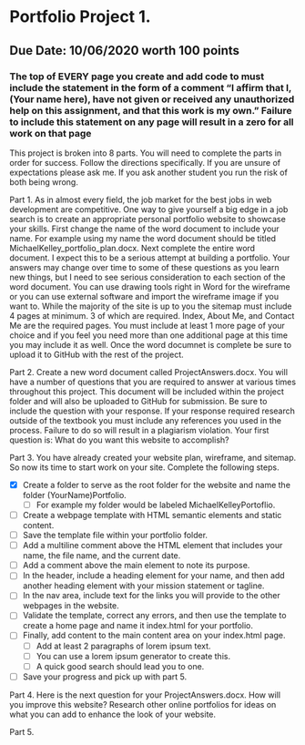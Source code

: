 # Portfolio Project 1.

## Due Date: 10/06/2020 worth 100 points

### The top of **EVERY** page you create and add code to must include the statement in the form of a comment “I affirm that I, (Your name here), have not given or received any unauthorized help on this assignment, and that this work is my own.” Failure to include this statement on any page will result in a zero for all work on that page

This project is broken into 8 parts. You will need to complete the parts in order for success. Follow the directions specifically. If you are unsure of expectations please ask me. If you ask another student you run the risk of both being wrong.

Part 1. As in almost every field, the job market for the best jobs in web development are competitive. One way to give yourself a big edge in a job search is to create an appropriate personal portfolio website to showcase your skills. First change the name of the word document to include your name. For example using my name the word document should be titled MichaelKelley_portfolio_plan.docx. Next complete the entire word document. I expect this to be a serious attempt at building a portfolio. Your answers may change over time to some of these questions as you learn new things, but I need to see serious consideration to each section of the word document. You can use drawing tools right in Word for the wireframe or you can use external software and import the wireframe image if you want to. While the majority of the site is up to you the sitemap must include 4 pages at minimum. 3 of which are required. Index, About Me, and Contact Me are the required pages. You must include at least 1 more page of your choice and if you feel you need more than one additional page at this time you may include it as well. Once the word documnet is complete be sure to upload it to GitHub with the rest of the project.

Part 2. Create a new word document called ProjectAnswers.docx. You will have a number of questions that you are required to answer at various times throughout this project. This document will be included within the project folder and will also be uploaded to GitHub for submission. Be sure to include the question with your response. If your response required research outside of the textbook you must include any references you used in the process. Failure to do so will result in a plagiarism violation. Your first question is: What do you want this website to accomplish?

Part 3. You have already created your website plan, wireframe, and sitemap. So now its time to start work on your site. Complete the following steps.
* [x] Create a folder to serve as the root folder for the website and name the folder (YourName)Portfolio.
  * [ ] For example my folder would be labeled MichaelKelleyPortoflio.
* [ ] Create a webpage template with HTML semantic elements and static content.
* [ ] Save the template file within your portfolio folder.
* [ ] Add a multiline comment above the HTML element that includes your name, the file name, and the current date.
* [ ] Add a comment above the main element to note its purpose.
* [ ] In the header, include a heading element for your name, and then add another heading element with your mission statement or tagline.
* [ ] In the nav area, include text for the links you will provide to the other webpages in the website.
* [ ] Validate the template, correct any errors, and then use the template to create a home page and name it index.html for your portfolio.
* [ ] Finally, add content to the main content area on your index.html page.
  * [ ] Add at least 2 paragraphs of lorem ipsum text.
  * [ ] You can use a lorem ipsum generator to create this.
  * [ ] A quick good search should lead you to one.  
* [ ] Save your progress and pick up with part 5.

Part 4. Here is the next question for your ProjectAnswers.docx. How will you improve this website? Research other online portfolios for ideas on what you can add to enhance the look of your website.

Part 5. 
